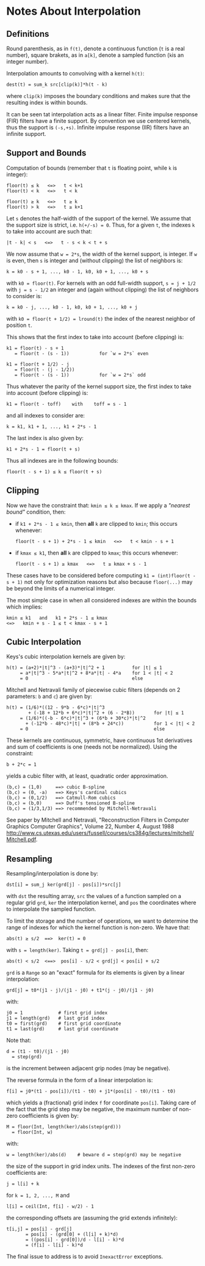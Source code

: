 # Notes About Interpolation

## Definitions

Round parenthesis, as in `f(t)`, denote a continuous function (`t` is a real
number), square brakets, as in `a[k]`, denote a sampled function (`k`is an
integer number).

Interpolation amounts to convolving with a kernel `h(t)`:

    dest(t) = sum_k src[clip(k)]*h(t - k)

where `clip(k)` imposes the boundary conditions and makes sure that the
resulting index is within bounds.

It can be seen tat interpolation acts as a linear filter.  Finite impulse
response (FIR) filters have a finite support.  By convention we use centered
kernels, thus the support is `(-s,+s)`.  Infinite impulse response (IIR)
filters have an infinite support.


## Support and Bounds

Computation of bounds (remember that `t` is floating point, while `k` is integer):

    floor(t) ≤ k   <=>   t < k+1
    floor(t) < k   <=>   t < k

    floor(t) ≥ k   <=>   t ≥ k
    floor(t) > k   <=>   t ≥ k+1

Let `s` denotes the half-width of the support of the kernel.  We assume that
the support size is strict, i.e. `h(+/-s) = 0`.  Thus, for a given `t`, the
indexes `k` to take into account are such that:

    |t - k| < s   <=>   t - s < k < t + s

We now assume that `w = 2*s`, the width of the kernel support, is integer.  If
`w` is even, then `s` is integer and (without clipping) the list of neighbors
is:

    k = k0 - s + 1, ..., k0 - 1, k0, k0 + 1, ..., k0 + s

with `k0 = floor(t)`.  For kernels with an odd full-width support, `s = j +
1/2` with `j = s - 1/2` an integer and (again without clipping) the list of
neighbors to consider is:

    k = k0 - j, ..., k0 - 1, k0, k0 + 1, ..., k0 + j

with `k0 = floor(t + 1/2) = lround(t)` the index of the nearest neighbor of
position `t`.

This shows that the first index to take into account (before clipping) is:

    k1 = floor(t) - s + 1
       = floor(t - (s - 1))           for `w = 2*s` even

    k1 = floor(t + 1/2) - j
       = floor(t - (j - 1/2))
       = floor(t - (s - 1))           for `w = 2*s` odd

Thus whatever the parity of the kernel support size, the first index to take
into account (before clipping) is:

    k1 = floor(t - toff)    with    toff = s - 1

and all indexes to consider are:

    k = k1, k1 + 1, ..., k1 + 2*s - 1

The last index is also given by:

    k1 + 2*s - 1 = floor(t + s)

Thus all indexes are in the following bounds:

    floor(t - s + 1) ≤ k ≤ floor(t + s)


## Clipping

Now we have the constraint that: `kmin ≤ k ≤ kmax`.  If we apply a *"nearest
bound"* condition, then:

* if `k1 + 2*s - 1 ≤ kmin`, then **all** `k` are clipped to `kmin`; this occurs
  whenever:
  ```
  floor(t - s + 1) + 2*s - 1 ≤ kmin   <=>   t < kmin - s + 1
  ```

* if `kmax ≤ k1`, then **all** `k` are clipped to `kmax`; this occurs whenever:
  ```
  floor(t - s + 1) ≥ kmax   <=>   t ≥ kmax + s - 1
  ```

These cases have to be considered before computing `k1 = (int)floor(t - s + 1)`
not only for optimization reasons but also because `floor(...)` may be beyond
the limits of a numerical integer.

The most simple case in when all considered indexes are within the bounds which
implies:

    kmin ≤ k1   and   k1 + 2*s - 1 ≤ kmax
    <=>   kmin + s - 1 ≤ t < kmax - s + 1


## Cubic Interpolation

Keys's cubic interpolation kernels are given by:

    h(t) = (a+2)*|t|^3 - (a+3)*|t|^2 + 1          for |t| ≤ 1
         = a*|t|^3 - 5*a*|t|^2 + 8*a*|t| - 4*a    for 1 < |t| < 2
         = 0                                      else

Mitchell and Netravali family of piecewise cubic filters (depends on 2
parameters: `b` and `c`) are given by:

    h(t) = (1/6)*((12 - 9*b - 6*c)*|t|^3
            + (-18 + 12*b + 6*c)*|t|^2 + (6 - 2*B))       for |t| ≤ 1
         = (1/6)*((-b - 6*c)*|t|^3 + (6*b + 30*c)*|t|^2
           + (-12*b - 48*c)*|t| + (8*b + 24*c))           for 1 < |t| < 2
         = 0                                              else

These kernels are continuous, symmetric, have continuous 1st derivatives and
sum of coefficients is one (needs not be normalized).  Using the constraint:

    b + 2*c = 1

yields a cubic filter with, at least, quadratic order approximation.

    (b,c) = (1,0)     ==> cubic B-spline
    (b,c) = (0, -a)   ==> Keys's cardinal cubics
    (b,c) = (0,1/2)   ==> Catmull-Rom cubics
    (b,c) = (b,0)     ==> Duff's tensioned B-spline
    (b,c) = (1/3,1/3) ==> recommended by Mitchell-Netravali

See paper by Mitchell and Netravali, "Reconstruction Filters in Computer
Graphics Computer Graphics", Volume 22, Number 4, August 1988
http://www.cs.utexas.edu/users/fussell/courses/cs384g/lectures/mitchell/Mitchell.pdf.


## Resampling

Resampling/interpolation is done by:

    dst[i] = sum_j ker(grd[j] - pos[i])*src[j]

with `dst` the resulting array, `src` the values of a function sampled on a
regular grid `grd`, `ker` the interpolation kernel, and `pos` the coordinates
where to interpolate the sampled function.

To limit the storage and the number of operations, we want to determine the
range of indexes for which the kernel function is non-zero.  We have that:

    abs(t) ≥ s/2  ==>  ker(t) = 0

with `s = length(ker)`.  Taking `t = grd[j] - pos[i]`, then:

    abs(t) < s/2  <==>  pos[i] - s/2 < grd[j] < pos[i] + s/2

`grd` is a `Range` so an "exact" formula for its elements is given by a linear
interpolation:

    grd[j] = t0*(j1 - j)/(j1 - j0) + t1*(j - j0)/(j1 - j0)

with:

    j0 = 1             # first grid index
    j1 = length(grd)   # last grid index
    t0 = first(grd)    # first grid coordinate
    t1 = last(grd)     # last grid coordinate

Note that:

    d = (t1 - t0)/(j1 - j0)
      = step(grd)

is the increment between adjacent grip nodes (may be negative).

The reverse formula in the form of a linear interpolation is:

    f[i] = j0*(t1 - pos[i])/(t1 - t0) + j1*(pos[i] - t0)/(t1 - t0)

which yields a (fractional) grid index `f` for coordinate `pos[i]`.  Taking
care of the fact that the grid step may be negative, the maximum number of
non-zero coefficients is given by:

    M = floor(Int, length(ker)/abs(step(grd)))
      = floor(Int, w)

with:

    w = length(ker)/abs(d)    # beware d = step(grd) may be negative

the size of the support in grid index units.  The indexes of the first non-zero
coefficients are:

    j = l[i] + k

for `k = 1, 2, ..., M` and

    l[i] = ceil(Int, f[i] - w/2) - 1

the corresponding offsets are (assuming the grid extends infinitely):

    t[i,j] = pos[i] - grd[j]
           = pos[i] - (grd[0] + (l[i] + k)*d)
           = ((pos[i] - grd[0])/d - l[i] - k)*d
           = (f[i] - l[i] - k)*d

The final issue to address is to avoid `InexactError` exceptions.
